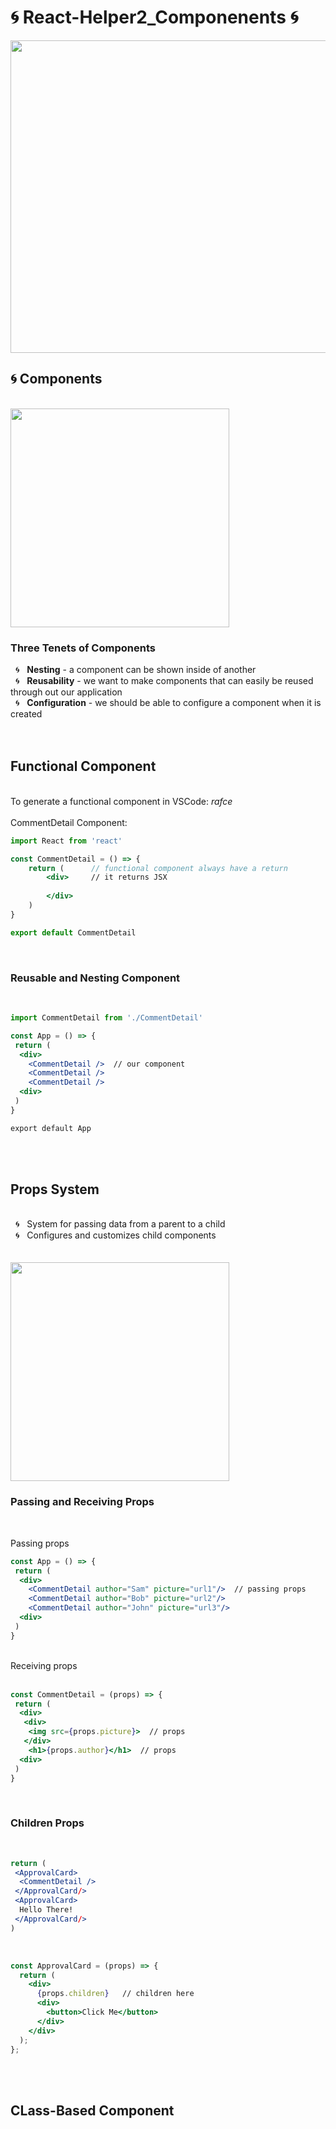 # 🌀 React-Helper2_Componenents 🌀

<img src="https://sunscrapers.com/blog/wp-content/uploads/2018/11/1__DOHv30w-0eI-Ysz5U47Yg.png" height=500 width=900>


<h2>🌀 Components</h2>
<br>
 <img src="https://www.techdiagonal.com/wp-content/uploads/2019/08/React-components-blog-image.jpg" height=350 width=350> 
<br>

<h3>Three Tenets of Components</h3>
&nbsp; 🌀 &nbsp; <strong>Nesting</strong> - a component can be shown inside of another <br>
&nbsp; 🌀 &nbsp; <strong>Reusability</strong> - we want to make components that can easily be reused through out our application <br>
&nbsp; 🌀 &nbsp; <strong>Configuration</strong> - we should be able to configure a component when it is created <br>

<br>
<br>


<h2>Functional Component</h3>
<br>
To generate a functional component in VSCode: <em>rafce</em>
<br>
<br>
CommentDetail Component:

```jsx
import React from 'react'

const CommentDetail = () => {
    return (      // functional component always have a return 
        <div>     // it returns JSX
            
        </div>
    )
}

export default CommentDetail

```
<br>
<h3>Reusable and Nesting Component</h3>
<br>

```jsx
import CommentDetail from './CommentDetail'

const App = () => {
 return (
  <div>
    <CommentDetail />  // our component
    <CommentDetail />
    <CommentDetail />
  <div>
 )
}

export default App
```
<br>
<br>
<h2>Props System</h2>
<br>
&nbsp; 🌀 &nbsp; System for passing data from a parent to a child<br>
&nbsp; 🌀 &nbsp; Configures and customizes child components<br>
<br>
<br>
<img src="https://www.techdiagonal.com/wp-content/uploads/2019/09/react-props-blog-image-design-2.jpg" height=350 width=350> 
<br>
<h3>Passing and Receiving Props</h3>
<br>

Passing props 
<br>

```jsx
const App = () => {
 return (
  <div>
    <CommentDetail author="Sam" picture="url1"/>  // passing props
    <CommentDetail author="Bob" picture="url2"/>
    <CommentDetail author="John" picture="url3"/>
  <div>
 )
}
```
<br>
Receiving props 
<br>
<br>

```jsx
const CommentDetail = (props) => {
 return (
  <div>
   <div>
    <img src={props.picture}>  // props
   </div>
    <h1>{props.author}</h1>  // props
  <div>
 )
}
```
<br>
<h3>Children Props</h3>
<br>

```jsx
return (
 <ApprovalCard>
  <CommentDetail />
 </ApprovalCard/>
 <ApprovalCard>
  Hello There!
 </ApprovalCard/>
)
```
<br>

```jsx
const ApprovalCard = (props) => {
  return (
    <div>
      {props.children}   // children here
      <div>
        <button>Click Me</button>
      </div>
    </div>
  );
};
```


<br>
<br>


<h2>CLass-Based Component</h3>
